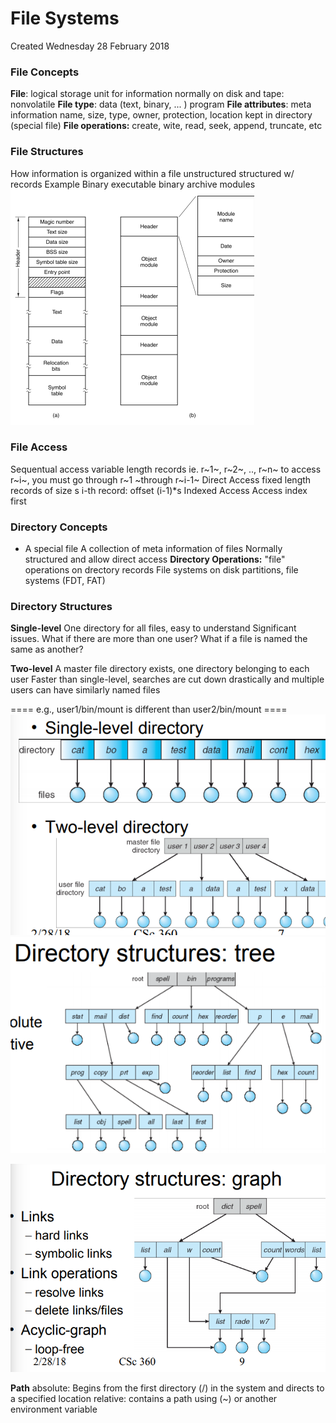 # File Systems
Created Wednesday 28 February 2018

### File Concepts
**File**: logical storage unit for information
normally on disk and tape: nonvolatile
**File type**: data (text, binary, ... ) program
**File attributes**: meta information
name, size, type, owner, protection, location
kept in directory (special file)
**File operations:**
create, wite, read, seek, append, truncate, etc
	

### File Structures
How information is organized within a file
unstructured
structured w/ records
Example
Binary executable
binary archive
modules
![](./File_Systems/pasted_image003.png)

### File Access
Sequentual access
variable length records ie. r~1~, r~2~, .., r~n~
to access r~i~, you must go through r~1 ~through r~i-1~
Direct Access
fixed length records of size s
i-th record: offset (i-1)*s
Indexed Access
Access index first
	

### Directory Concepts
- A special file
A collection of meta information of files
Normally structured
and allow direct access
**Directory Operations:**
"file" operations on drectory records
File systems on disk
partitions, file systems (FDT, FAT)
	

### Directory Structures
**Single-level**
One directory for all files, easy to understand
Significant issues. What if there are more than one user? What if a file is named the same as another?

**Two-level**
A master file directory exists, one directory belonging to each user
Faster than single-level, searches are cut down drastically and multiple users can have similarly named files
	
==== e.g., user1/bin/mount is different than user2/bin/mount ====
![](./File_Systems/pasted_image.png)
![](./File_Systems/pasted_image001.png)

![](./File_Systems/pasted_image002.png)




**Path**
absolute: Begins from the first directory (/) in the system and directs to a specified location
relative: contains a path using (~) or another environment variable



